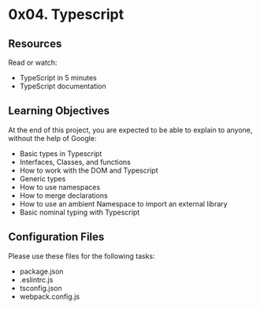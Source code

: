 # 0x04. Typescript

## Resources
Read or watch:

* TypeScript in 5 minutes
* TypeScript documentation

## Learning Objectives
At the end of this project, you are expected to be able to explain to anyone, without the help of Google:

* Basic types in Typescript
* Interfaces, Classes, and functions
* How to work with the DOM and Typescript
* Generic types
* How to use namespaces
* How to merge declarations
* How to use an ambient Namespace to import an external library
* Basic nominal typing with Typescript

## Configuration Files
Please use these files for the following tasks:

* package.json
* .eslintrc.js
* tsconfig.json
* webpack.config.js
